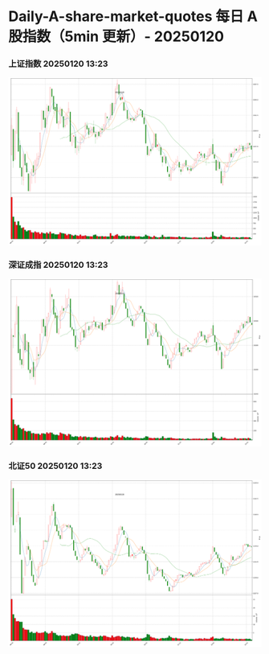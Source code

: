 
# Daily-A-share-market-quotes 每日 A 股指数（5min 更新）- 20250120

### 上证指数 20250120 13:23
![](./fig/2025/1/20250120-sh000001.png)

### 深证成指 20250120 13:23
![](./fig/2025/1/20250120-sz399001.png)

### 北证50 20250120 13:23
![](./fig/2025/1/20250120-bj899050.png)
